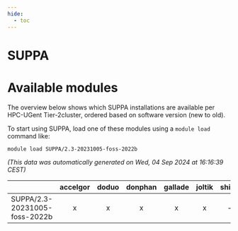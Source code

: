 ```yaml
---
hide:
  - toc
---
```


SUPPA
=====

# Available modules


The overview below shows which SUPPA installations are available per HPC-UGent Tier-2cluster, ordered based on software version (new to old).

To start using SUPPA, load one of these modules using a `module load` command like:

```shell
module load SUPPA/2.3-20231005-foss-2022b
```

*(This data was automatically generated on Wed, 04 Sep 2024 at 16:16:39 CEST)*  

| |accelgor|doduo|donphan|gallade|joltik|shinx|skitty|
| :---: | :---: | :---: | :---: | :---: | :---: | :---: | :---: |
|SUPPA/2.3-20231005-foss-2022b|x|x|x|x|x|-|x|
